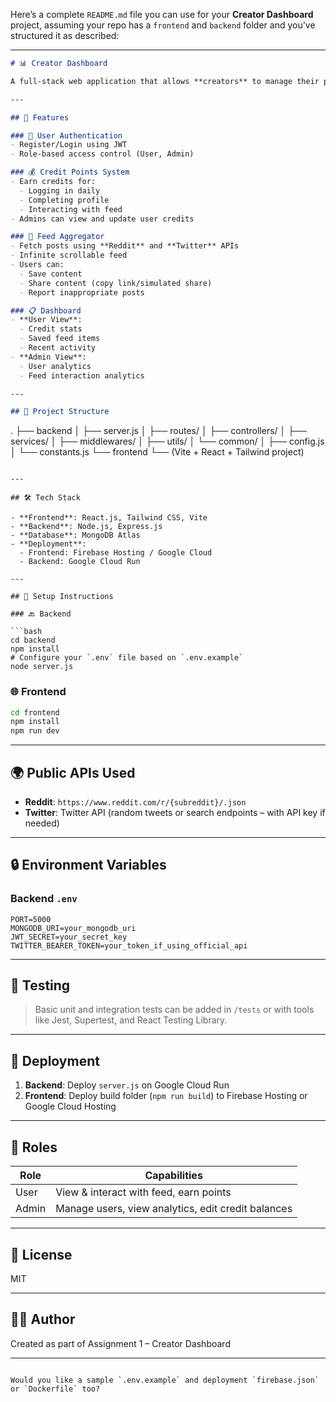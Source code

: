 Here’s a complete `README.md` file you can use for your **Creator Dashboard** project, assuming your repo has a `frontend` and `backend` folder and you've structured it as described:

---

```markdown
# 📊 Creator Dashboard

A full-stack web application that allows **creators** to manage their profile, earn credits, and interact with personalized content fetched from **Reddit** and **Twitter** public APIs.

---

## 🚀 Features

### 🔐 User Authentication
- Register/Login using JWT
- Role-based access control (User, Admin)

### 💰 Credit Points System
- Earn credits for:
  - Logging in daily
  - Completing profile
  - Interacting with feed
- Admins can view and update user credits

### 📰 Feed Aggregator
- Fetch posts using **Reddit** and **Twitter** APIs
- Infinite scrollable feed
- Users can:
  - Save content
  - Share content (copy link/simulated share)
  - Report inappropriate posts

### 📋 Dashboard
- **User View**:
  - Credit stats
  - Saved feed items
  - Recent activity
- **Admin View**:
  - User analytics
  - Feed interaction analytics

---

## 📁 Project Structure

```

.
├── backend
│   ├── server.js
│   ├── routes/
│   ├── controllers/
│   ├── services/
│   ├── middlewares/
│   ├── utils/
│   └── common/
│       ├── config.js
│       └── constants.js
└── frontend
└── (Vite + React + Tailwind project)

````

---

## 🛠️ Tech Stack

- **Frontend**: React.js, Tailwind CSS, Vite
- **Backend**: Node.js, Express.js
- **Database**: MongoDB Atlas
- **Deployment**:
  - Frontend: Firebase Hosting / Google Cloud
  - Backend: Google Cloud Run

---

## 🔧 Setup Instructions

### 🔙 Backend

```bash
cd backend
npm install
# Configure your `.env` file based on `.env.example`
node server.js
````

### 🌐 Frontend

```bash
cd frontend
npm install
npm run dev
```

---

## 🌍 Public APIs Used

* **Reddit**: `https://www.reddit.com/r/{subreddit}/.json`
* **Twitter**: Twitter API (random tweets or search endpoints – with API key if needed)

---

## 🔒 Environment Variables

### Backend `.env`

```
PORT=5000
MONGODB_URI=your_mongodb_uri
JWT_SECRET=your_secret_key
TWITTER_BEARER_TOKEN=your_token_if_using_official_api
```

---

## 🧪 Testing

> Basic unit and integration tests can be added in `/tests` or with tools like Jest, Supertest, and React Testing Library.

---

## 📡 Deployment

1. **Backend**: Deploy `server.js` on Google Cloud Run
2. **Frontend**: Deploy build folder (`npm run build`) to Firebase Hosting or Google Cloud Hosting

---

## 👥 Roles

| Role  | Capabilities                                       |
| ----- | -------------------------------------------------- |
| User  | View & interact with feed, earn points             |
| Admin | Manage users, view analytics, edit credit balances |

---

## 📄 License

MIT

---

## 🧑‍💻 Author

Created as part of Assignment 1 – Creator Dashboard

---

```

Would you like a sample `.env.example` and deployment `firebase.json` or `Dockerfile` too?
```
